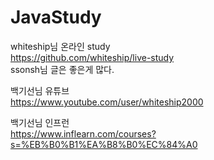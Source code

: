 # JavaStudy
whiteship님 온라인 study  
https://github.com/whiteship/live-study  
ssonsh님 글은 좋은게 많다.  

백기선님 유튜브  
https://www.youtube.com/user/whiteship2000  

백기선님 인프런  
https://www.inflearn.com/courses?s=%EB%B0%B1%EA%B8%B0%EC%84%A0
